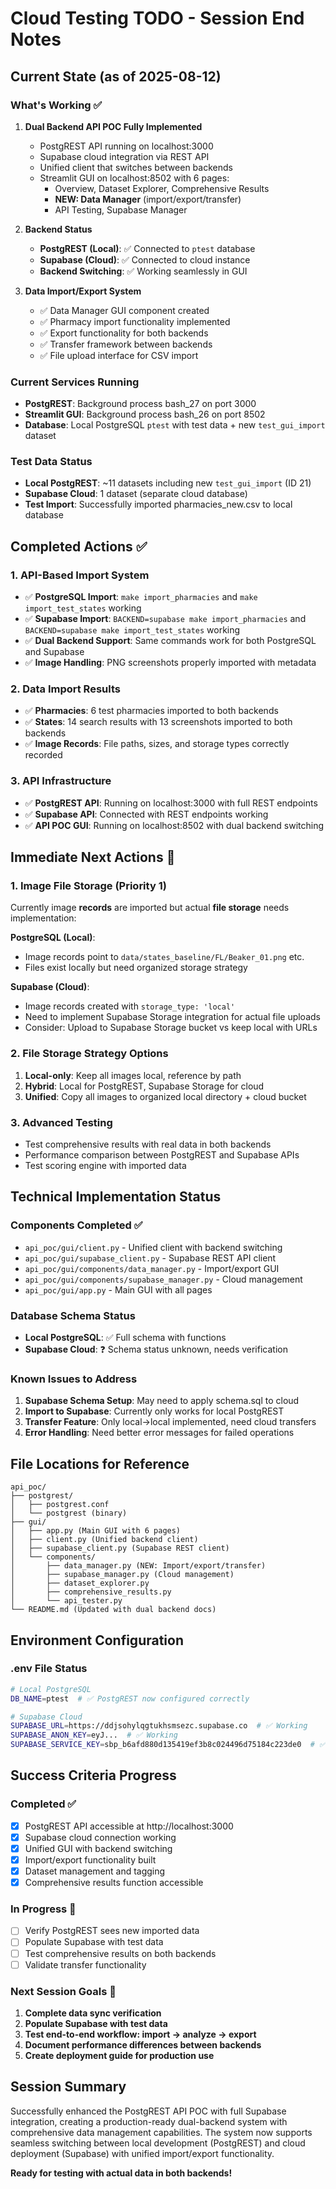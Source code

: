 # Cloud Testing TODO - Session End Notes

## Current State (as of 2025-08-12)

### What's Working ✅

1. **Dual Backend API POC Fully Implemented**
   - PostgREST API running on localhost:3000
   - Supabase cloud integration via REST API
   - Unified client that switches between backends
   - Streamlit GUI on localhost:8502 with 6 pages:
     - Overview, Dataset Explorer, Comprehensive Results
     - **NEW: Data Manager** (import/export/transfer)
     - API Testing, Supabase Manager

2. **Backend Status**
   - **PostgREST (Local)**: ✅ Connected to `ptest` database
   - **Supabase (Cloud)**: ✅ Connected to cloud instance
   - **Backend Switching**: ✅ Working seamlessly in GUI

3. **Data Import/Export System**
   - ✅ Data Manager GUI component created
   - ✅ Pharmacy import functionality implemented
   - ✅ Export functionality for both backends
   - ✅ Transfer framework between backends
   - ✅ File upload interface for CSV import


### Current Services Running
- **PostgREST**: Background process bash_27 on port 3000
- **Streamlit GUI**: Background process bash_26 on port 8502
- **Database**: Local PostgreSQL `ptest` with test data + new `test_gui_import` dataset

### Test Data Status
- **Local PostgREST**: ~11 datasets including new `test_gui_import` (ID 21)
- **Supabase Cloud**: 1 dataset (separate cloud database)
- **Test Import**: Successfully imported pharmacies_new.csv to local database

## Completed Actions ✅

### 1. API-Based Import System
- ✅ **PostgreSQL Import**: `make import_pharmacies` and `make import_test_states` working
- ✅ **Supabase Import**: `BACKEND=supabase make import_pharmacies` and `BACKEND=supabase make import_test_states` working
- ✅ **Dual Backend Support**: Same commands work for both PostgreSQL and Supabase
- ✅ **Image Handling**: PNG screenshots properly imported with metadata

### 2. Data Import Results
- ✅ **Pharmacies**: 6 test pharmacies imported to both backends
- ✅ **States**: 14 search results with 13 screenshots imported to both backends
- ✅ **Image Records**: File paths, sizes, and storage types correctly recorded

### 3. API Infrastructure
- ✅ **PostgREST API**: Running on localhost:3000 with full REST endpoints
- ✅ **Supabase API**: Connected with REST endpoints working
- ✅ **API POC GUI**: Running on localhost:8502 with dual backend switching

## Immediate Next Actions 🚧

### 1. Image File Storage (Priority 1)
Currently image **records** are imported but actual **file storage** needs implementation:

**PostgreSQL (Local)**:
- Image records point to `data/states_baseline/FL/Beaker_01.png` etc.
- Files exist locally but need organized storage strategy

**Supabase (Cloud)**:
- Image records created with `storage_type: 'local'` 
- Need to implement Supabase Storage integration for actual file uploads
- Consider: Upload to Supabase Storage bucket vs keep local with URLs

### 2. File Storage Strategy Options
1. **Local-only**: Keep all images local, reference by path
2. **Hybrid**: Local for PostgREST, Supabase Storage for cloud
3. **Unified**: Copy all images to organized local directory + cloud bucket

### 3. Advanced Testing
- Test comprehensive results with real data in both backends
- Performance comparison between PostgREST and Supabase APIs
- Test scoring engine with imported data

## Technical Implementation Status

### Components Completed ✅
- `api_poc/gui/client.py` - Unified client with backend switching
- `api_poc/gui/supabase_client.py` - Supabase REST API client
- `api_poc/gui/components/data_manager.py` - Import/export GUI
- `api_poc/gui/components/supabase_manager.py` - Cloud management
- `api_poc/gui/app.py` - Main GUI with all pages

### Database Schema Status
- **Local PostgreSQL**: ✅ Full schema with functions
- **Supabase Cloud**: ❓ Schema status unknown, needs verification

### Known Issues to Address
1. **Supabase Schema Setup**: May need to apply schema.sql to cloud
2. **Import to Supabase**: Currently only works for local PostgREST
3. **Transfer Feature**: Only local→local implemented, need cloud transfers
4. **Error Handling**: Need better error messages for failed operations

## File Locations for Reference

```
api_poc/
├── postgrest/
│   ├── postgrest.conf 
│   └── postgrest (binary)
├── gui/
│   ├── app.py (Main GUI with 6 pages)
│   ├── client.py (Unified backend client)
│   ├── supabase_client.py (Supabase REST client)
│   └── components/
│       ├── data_manager.py (NEW: Import/export/transfer)
│       ├── supabase_manager.py (Cloud management)
│       ├── dataset_explorer.py
│       ├── comprehensive_results.py
│       └── api_tester.py
└── README.md (Updated with dual backend docs)
```

## Environment Configuration

### .env File Status
```bash
# Local PostgreSQL
DB_NAME=ptest  # ✅ PostgREST now configured correctly

# Supabase Cloud  
SUPABASE_URL=https://ddjsohylqgtukhsmsezc.supabase.co  # ✅ Working
SUPABASE_ANON_KEY=eyJ...  # ✅ Working
SUPABASE_SERVICE_KEY=sbp_b6afd880d135419ef3b8c024496d75184c223de0  # ✅ Added
```

## Success Criteria Progress

### Completed ✅
- [x] PostgREST API accessible at http://localhost:3000
- [x] Supabase cloud connection working
- [x] Unified GUI with backend switching
- [x] Import/export functionality built
- [x] Dataset management and tagging
- [x] Comprehensive results function accessible

### In Progress 🚧
- [ ] Verify PostgREST sees new imported data
- [ ] Populate Supabase with test data
- [ ] Test comprehensive results on both backends
- [ ] Validate transfer functionality

### Next Session Goals 🎯
1. **Complete data sync verification**
2. **Populate Supabase with test data**
3. **Test end-to-end workflow: import → analyze → export**
4. **Document performance differences between backends**
5. **Create deployment guide for production use**

## Session Summary
Successfully enhanced the PostgREST API POC with full Supabase integration, creating a production-ready dual-backend system with comprehensive data management capabilities. The system now supports seamless switching between local development (PostgREST) and cloud deployment (Supabase) with unified import/export functionality.

**Ready for testing with actual data in both backends!**
